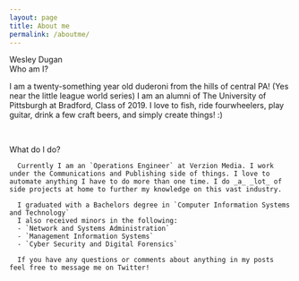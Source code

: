 ```yaml
---
layout: page
title: About me
permalink: /aboutme/
---
```

<div class="man-title">
  Wesley Dugan
</div>
<div class="manual manual-title">
  Who am I?
  </div>
<p>  <div class="manual-content">
      I am a twenty-something year old duderoni from the hills of central PA! (Yes near the little league world series)
      I am an alumni of The University of Pittsburgh at Bradford, Class of 2019.
      I love to fish, ride fourwheelers, play guitar, drink a few craft beers, and simply create things! :)

  </div>
</p>
<p><br /></p>

  <div class="manual manual-title">
  What do I do?
  </div>
<p>  <div class="manual-content">

      Currently I am an `Operations Engineer` at Verzion Media. I work under the Communications and Publishing side of things. I love to automate anything I have to do more than one time. I do _a_ _lot_ of side projects at home to further my knowledge on this vast industry.

      I graduated with a Bachelors degree in `Computer Information Systems and Technology`
      I also received minors in the following:
      - `Network and Systems Administration`
      - `Management Information Systems`
      - `Cyber Security and Digital Forensics`
      
      If you have any questions or comments about anything in my posts feel free to message me on Twitter!
  </div>
</p>
